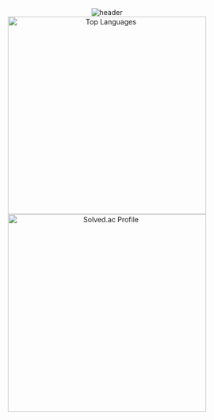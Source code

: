 <div align="center">
  <img src="https://capsule-render.vercel.app/api?type=waving&color=auto&height=200&section=header&text=Welcome&fontSize=40&fontAlignY=50&fontAlign=50&animation=twinkling" alt="header">
</div>
<div align="center">
  <a href="https://github.com/anjunwoo990809">
    <img src="https://github-readme-stats.vercel.app/api/top-langs/?username=anjunwoo990809&layout=compact&theme=tokyonight" width="400" alt="Top Languages">
  </a>
  <a href="https://solved.ac/bakeproduct">
    <img src="http://mazassumnida.wtf/api/generate_badge?boj=bakeproduct" width="400" alt="Solved.ac Profile">
  </a>
</div>
